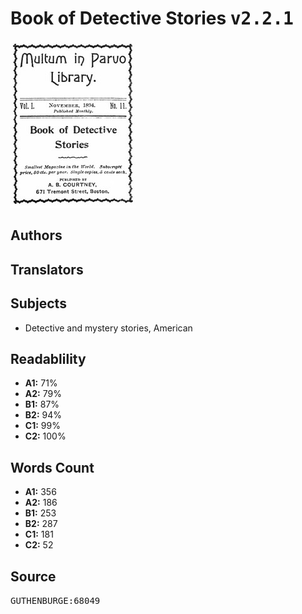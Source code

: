 # Book of Detective Stories <kbd>v2.2.1</kbd>

![](./cover.medium.jpg "")

## Authors



## Translators



## Subjects


 - Detective and mystery stories, American

## Readablility


 - **A1:** 71%
 - **A2:** 79%
 - **B1:** 87%
 - **B2:** 94%
 - **C1:** 99%
 - **C2:** 100%

## Words Count


 - **A1:** 356
 - **A2:** 186
 - **B1:** 253
 - **B2:** 287
 - **C1:** 181
 - **C2:** 52

## Source


<kbd>GUTHENBURGE:68049</kbd>
